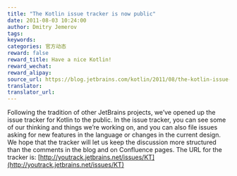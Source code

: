 ```yaml
---
title: "The Kotlin issue tracker is now public"
date: 2011-08-03 10:24:00
author: Dmitry Jemerov
tags:
keywords:
categories: 官方动态
reward: false
reward_title: Have a nice Kotlin!
reward_wechat:
reward_alipay:
source_url: https://blog.jetbrains.com/kotlin/2011/08/the-kotlin-issue-tracker-is-now-public/
translator:
translator_url:
---
```


Following the tradition of other JetBrains projects, we’ve opened up the issue tracker for Kotlin to the public. In the issue tracker, you can see some of our thinking and things we’re working on, and you can also file issues asking for new features in the language or changes in the current design. We hope that the tracker will let us keep the discussion more structured than the comments in the blog and on Confluence pages.
The URL for the tracker is: [http://youtrack.jetbrains.net/issues/KT](http://youtrack.jetbrains.net/issues/KT) 